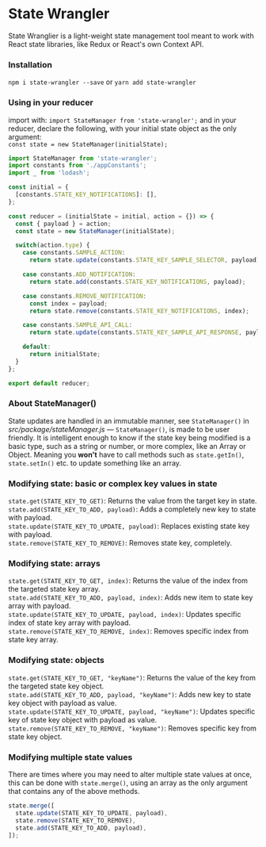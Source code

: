 # State Wrangler

State Wranglier is a light-weight state management tool meant to work with React state libraries, like Redux or React's own Context API.

### Installation
`npm i state-wrangler --save` or `yarn add state-wrangler`

### Using in your reducer
import with: `import StateManager from 'state-wrangler';` and in your reducer, declare the following, with your initial state object as the only argument:<br />
`const state = new StateManager(initialState);`

```jsx
import StateManager from 'state-wrangler';
import constants from './appConstants';
import _ from 'lodash';

const initial = {
  [constants.STATE_KEY_NOTIFICATIONS]: [],
};

const reducer = (initialState = initial, action = {}) => {
  const { payload } = action;
  const state = new StateManager(initialState);

  switch(action.type) {
    case constants.SAMPLE_ACTION:
      return state.update(constants.STATE_KEY_SAMPLE_SELECTOR, payload);

    case constants.ADD_NOTIFICATION:
      return state.add(constants.STATE_KEY_NOTIFICATIONS, payload);

    case constants.REMOVE_NOTIFICATION:
      const index = payload;
      return state.remove(constants.STATE_KEY_NOTIFICATIONS, index);

    case constants.SAMPLE_API_CALL:
      return state.update(constants.STATE_KEY_SAMPLE_API_RESPONSE, payload);

    default:
      return initialState;
  }
};

export default reducer;
```

### About StateManager()
State updates are handled in an immutable manner, see `StateManager()` in *src/package/stateManager.js* &mdash;
`StateManager()`, is made to be user friendly. It is intelligent enough to know if the state key being modified is a basic type,
such as a string or number, or more complex, like an Array or Object.  Meaning you **won't** have to call methods such as `state.getIn()`, `state.setIn()` etc. to update something like an array.

### Modifying state: basic or complex key values in state
`state.get(STATE_KEY_TO_GET)`: Returns the value from the target key in state.<br />
`state.add(STATE_KEY_TO_ADD, payload)`: Adds a completely new key to state with payload.<br />
`state.update(STATE_KEY_TO_UPDATE, payload)`: Replaces existing state key with payload.<br />
`state.remove(STATE_KEY_TO_REMOVE)`: Removes state key, completely.<br />

### Modifying state: arrays
`state.get(STATE_KEY_TO_GET, index)`: Returns the value of the index from the targeted state key array.<br />
`state.add(STATE_KEY_TO_ADD, payload, index)`: Adds new item to state key array with payload.<br />
`state.update(STATE_KEY_TO_UPDATE, payload, index)`: Updates specific index of state key array with payload.<br />
`state.remove(STATE_KEY_TO_REMOVE, index)`: Removes specific index from state key array.<br />

### Modifying state: objects
`state.get(STATE_KEY_TO_GET, "keyName")`: Returns the value of the key from the targeted state key object.<br />
`state.add(STATE_KEY_TO_ADD, payload, "keyName")`: Adds new key to state key object with payload as value.<br />
`state.update(STATE_KEY_TO_UPDATE, payload, "keyName")`: Updates specific key of state key object with payload as value.<br />
`state.remove(STATE_KEY_TO_REMOVE, "keyName")`: Removes specific key from state key object.<br />

### Modifying multiple state values
There are times where you may need to alter multiple state values at once, this can be done with `state.merge()`, using an array as the only argument that contains any of the above methods.

```jsx
state.merge([
  state.update(STATE_KEY_TO_UPDATE, payload),
  state.remove(STATE_KEY_TO_REMOVE),
  state.add(STATE_KEY_TO_ADD, payload),
]);
```